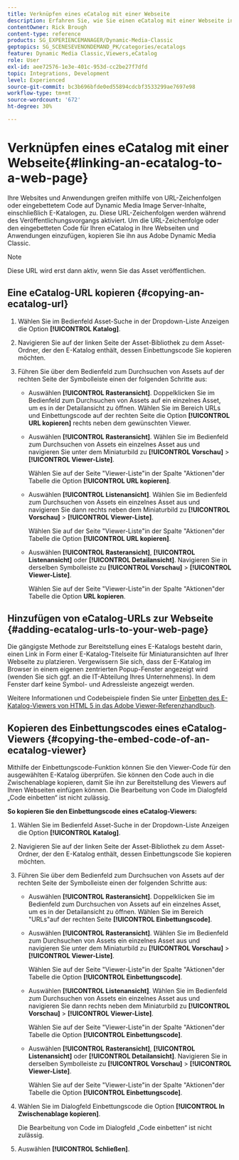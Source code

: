 ```yaml
---
title: Verknüpfen eines eCatalog mit einer Webseite
description: Erfahren Sie, wie Sie einen eCatalog mit einer Webseite in Adobe Dynamic Media Classic verknüpfen.
contentOwner: Rick Brough
content-type: reference
products: SG_EXPERIENCEMANAGER/Dynamic-Media-Classic
geptopics: SG_SCENESEVENONDEMAND_PK/categories/ecatalogs
feature: Dynamic Media Classic,Viewers,eCatalog
role: User
exl-id: aee72576-1e3e-401c-953d-cc2be27f7dfd
topic: Integrations, Development
level: Experienced
source-git-commit: bc3b696bfde0ed55894cdcbf3533299ae7697e98
workflow-type: tm+mt
source-wordcount: '672'
ht-degree: 30%

---
```


# Verknüpfen eines eCatalog mit einer Webseite{#linking-an-ecatalog-to-a-web-page}

Ihre Websites und Anwendungen greifen mithilfe von URL-Zeichenfolgen oder eingebettetem Code auf Dynamic Media Image Server-Inhalte, einschließlich E-Katalogen, zu. Diese URL-Zeichenfolgen werden während des Veröffentlichungsvorgangs aktiviert. Um die URL-Zeichenfolge oder den eingebetteten Code für Ihren eCatalog in Ihre Webseiten und Anwendungen einzufügen, kopieren Sie ihn aus Adobe Dynamic Media Classic.

>[!NOTE]
>
>Diese URL wird erst dann aktiv, wenn Sie das Asset veröffentlichen.

## Eine eCatalog-URL kopieren {#copying-an-ecatalog-url}

1. Wählen Sie im Bedienfeld Asset-Suche in der Dropdown-Liste Anzeigen die Option **[!UICONTROL Katalog]**.
1. Navigieren Sie auf der linken Seite der Asset-Bibliothek zu dem Asset-Ordner, der den E-Katalog enthält, dessen Einbettungscode Sie kopieren möchten.
1. Führen Sie über dem Bedienfeld zum Durchsuchen von Assets auf der rechten Seite der Symbolleiste einen der folgenden Schritte aus:

   * Auswählen **[!UICONTROL Rasteransicht]**. Doppelklicken Sie im Bedienfeld zum Durchsuchen von Assets auf ein einzelnes Asset, um es in der Detailansicht zu öffnen. Wählen Sie im Bereich URLs und Einbettungscode auf der rechten Seite die Option **[!UICONTROL URL kopieren]** rechts neben dem gewünschten Viewer.
   * Auswählen **[!UICONTROL Rasteransicht]**. Wählen Sie im Bedienfeld zum Durchsuchen von Assets ein einzelnes Asset aus und navigieren Sie unter dem Miniaturbild zu **[!UICONTROL Vorschau]** > **[!UICONTROL Viewer-Liste]**.

     Wählen Sie auf der Seite &quot;Viewer-Liste&quot;in der Spalte &quot;Aktionen&quot;der Tabelle die Option **[!UICONTROL URL kopieren]**.

   * Auswählen **[!UICONTROL Listenansicht]**. Wählen Sie im Bedienfeld zum Durchsuchen von Assets ein einzelnes Asset aus und navigieren Sie dann rechts neben dem Miniaturbild zu **[!UICONTROL Vorschau]** > **[!UICONTROL Viewer-Liste]**.

     Wählen Sie auf der Seite &quot;Viewer-Liste&quot;in der Spalte &quot;Aktionen&quot;der Tabelle die Option **[!UICONTROL URL kopieren]**.

   * Auswählen **[!UICONTROL Rasteransicht]**, **[!UICONTROL Listenansicht]** oder **[!UICONTROL Detailansicht]**. Navigieren Sie in derselben Symbolleiste zu **[!UICONTROL Vorschau]** > **[!UICONTROL Viewer-Liste]**.

     Wählen Sie auf der Seite &quot;Viewer-Liste&quot;in der Spalte &quot;Aktionen&quot;der Tabelle die Option **URL kopieren**.

## Hinzufügen von eCatalog-URLs zur Webseite {#adding-ecatalog-urls-to-your-web-page}

Die gängigste Methode zur Bereitstellung eines E-Katalogs besteht darin, einen Link in Form einer E-Katalog-Titelseite für Miniaturansichten auf Ihrer Webseite zu platzieren. Vergewissern Sie sich, dass der E-Katalog im Browser in einem eigenen zentrierten Popup-Fenster angezeigt wird (wenden Sie sich ggf. an die IT-Abteilung Ihres Unternehmens). In dem Fenster darf keine Symbol- und Adressleiste angezeigt werden.

Weitere Informationen und Codebeispiele finden Sie unter [Einbetten des E-Katalog-Viewers von HTML 5 in das Adobe Viewer-Referenzhandbuch](https://experienceleague.adobe.com/en/docs/dynamic-media-developer-resources/library/viewers-aem-assets-dmc/ecatalog/c-html5-20-ecatalog-viewer-about#section-e1c3106f5b3e445d9b95be337c2f94e2).

## Kopieren des Einbettungscodes eines eCatalog-Viewers {#copying-the-embed-code-of-an-ecatalog-viewer}

Mithilfe der Einbettungscode-Funktion können Sie den Viewer-Code für den ausgewählten E-Katalog überprüfen. Sie können den Code auch in die Zwischenablage kopieren, damit Sie ihn zur Bereitstellung des Viewers auf Ihren Webseiten einfügen können. Die Bearbeitung von Code im Dialogfeld „Code einbetten“ ist nicht zulässig.

**So kopieren Sie den Einbettungscode eines eCatalog-Viewers:**

1. Wählen Sie im Bedienfeld Asset-Suche in der Dropdown-Liste Anzeigen die Option **[!UICONTROL Katalog]**.
1. Navigieren Sie auf der linken Seite der Asset-Bibliothek zu dem Asset-Ordner, der den E-Katalog enthält, dessen Einbettungscode Sie kopieren möchten.
1. Führen Sie über dem Bedienfeld zum Durchsuchen von Assets auf der rechten Seite der Symbolleiste einen der folgenden Schritte aus:

   * Auswählen **[!UICONTROL Rasteransicht]**. Doppelklicken Sie im Bedienfeld zum Durchsuchen von Assets auf ein einzelnes Asset, um es in der Detailansicht zu öffnen. Wählen Sie im Bereich &quot;URLs&quot;auf der rechten Seite **[!UICONTROL Einbettungscode]**.
   * Auswählen **[!UICONTROL Rasteransicht]**. Wählen Sie im Bedienfeld zum Durchsuchen von Assets ein einzelnes Asset aus und navigieren Sie unter dem Miniaturbild zu **[!UICONTROL Vorschau]** > **[!UICONTROL Viewer-Liste]**.

     Wählen Sie auf der Seite &quot;Viewer-Liste&quot;in der Spalte &quot;Aktionen&quot;der Tabelle die Option **[!UICONTROL Einbettungscode]**.

   * Auswählen **[!UICONTROL Listenansicht]**. Wählen Sie im Bedienfeld zum Durchsuchen von Assets ein einzelnes Asset aus und navigieren Sie dann rechts neben dem Miniaturbild zu **[!UICONTROL Vorschau]** > **[!UICONTROL Viewer-Liste]**.

     Wählen Sie auf der Seite &quot;Viewer-Liste&quot;in der Spalte &quot;Aktionen&quot;der Tabelle die Option **[!UICONTROL Einbettungscode]**.

   * Auswählen **[!UICONTROL Rasteransicht]**, **[!UICONTROL Listenansicht]** oder **[!UICONTROL Detailansicht]**. Navigieren Sie in derselben Symbolleiste zu **[!UICONTROL Vorschau]** > **[!UICONTROL Viewer-Liste]**.

     Wählen Sie auf der Seite &quot;Viewer-Liste&quot;in der Spalte &quot;Aktionen&quot;der Tabelle die Option **[!UICONTROL Einbettungscode]**.

1. Wählen Sie im Dialogfeld Einbettungscode die Option **[!UICONTROL In Zwischenablage kopieren]**.

   Die Bearbeitung von Code im Dialogfeld „Code einbetten“ ist nicht zulässig.

1. Auswählen **[!UICONTROL Schließen]**.
